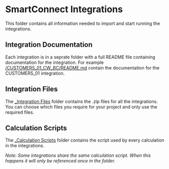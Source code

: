 # SmartConnect Integrations
This folder contains all information needed to import and start running the integrations.

## Integration Documentation
Each integration is in a seprate folder with a full README file containing documentation for the integration.
For example [/CUSTOMERS_01_CW_BC/README.md](./CUSTOMERS_01_CW_BC/README.md) contain the documentation for the CUSTOMERS_01 integration.

## Integration Files
The [_Integration Files](./_Integration%20Files/) folder contains the .zip files for all the integrations. You can choose which files you require for your project and only use the required files.

## Calculation Scripts
The [_Calculation Scripts](./_Calculation%20Scripts/) folder contains the script used by every calculation in the integrations. 

*Note: Some integrations share the same calculation script. When this happens it will only be referenced once in the folder.*
